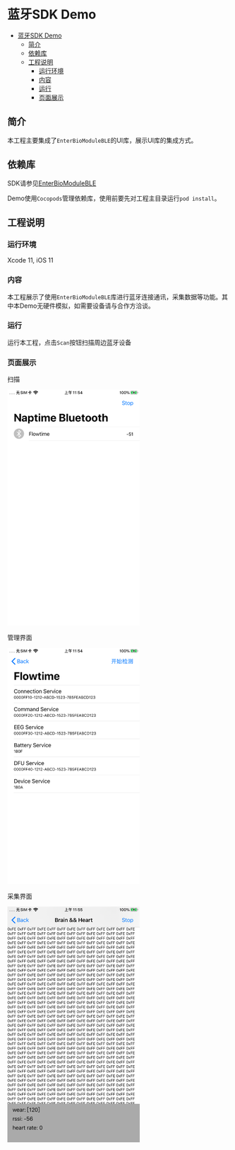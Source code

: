 # 蓝牙SDK Demo

- [蓝牙SDK Demo](#%e8%93%9d%e7%89%99sdk-demo)
  - [简介](#%e7%ae%80%e4%bb%8b)
  - [依赖库](#%e4%be%9d%e8%b5%96%e5%ba%93)
  - [工程说明](#%e5%b7%a5%e7%a8%8b%e8%af%b4%e6%98%8e)
    - [运行环境](#%e8%bf%90%e8%a1%8c%e7%8e%af%e5%a2%83)
    - [内容](#%e5%86%85%e5%ae%b9)
    - [运行](#%e8%bf%90%e8%a1%8c)
    - [页面展示](#%e9%a1%b5%e9%9d%a2%e5%b1%95%e7%a4%ba)

## 简介 

本工程主要集成了`EnterBioModuleBLE`的UI库，展示UI库的集成方式。

## 依赖库

SDK请参见[EnterBioModuleBLE](../EnterBioModuleBLE/)

Demo使用`Cocopods`管理依赖库，使用前要先对工程主目录运行`pod install`。

## 工程说明

### 运行环境

Xcode 11, iOS 11

### 内容

本工程展示了使用`EnterBioModuleBLE`库进行蓝牙连接通讯，采集数据等功能。其中本Demo无硬件模拟，如需要设备请与合作方洽谈。

### 运行

运行本工程，点击`Scan`按钮扫描周边蓝牙设备

### 页面展示

扫描

<img src="https://github.com/Entertech/Enter-Biomodule-BLE-iOS-SDK/blob/master/img/IMG_0837.PNG" width="300">

管理界面

<img src="https://github.com/Entertech/Enter-Biomodule-BLE-iOS-SDK/blob/master/img/IMG_0838.PNG" width="300">

采集界面


<img src="https://github.com/Entertech/Enter-Biomodule-BLE-iOS-SDK/blob/master/img/IMG_0839.PNG" width="300">
